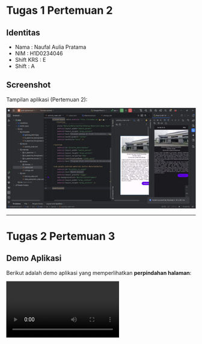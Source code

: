 # Tugas 1 Pertemuan 2

## Identitas

* Nama       : Naufal Aulia Pratama
* NIM        : H1D0234046
* Shift KRS  : E
* Shift      : A

## Screenshot

Tampilan aplikasi (Pertemuan 2):

![Screenshot](ssprakpert2.jpg)

---

# Tugas 2 Pertemuan 3

## Demo Aplikasi

Berikut adalah demo aplikasi yang memperlihatkan **perpindahan halaman**:

<video src="demo/demopert3.mp4" controls></video>
